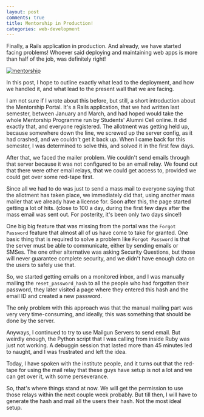 ```yaml
---
layout: post
comments: true
title: Mentorship in Production!
categories: web-development
---
```


Finally, a Rails application in production. And already, we have started facing problems! Whoever said deploying and maintaining web apps is more than half of the job, was definitely right!

[![mentorship](/blog/public/img/mentorship.jpg)](http://www.mentorship.iikgp.ernet.in/)

In this post, I hope to outline exactly what lead to the deployment, and how we handled it, and what lead to the present wall that we are facing.

I am not sure if I wrote about this before, but still, a short introduction about the Mentorship Portal. It's a Rails application, that we had written last semester, between January and March, and had hoped would take the whole Mentorship Programme run by Students' Alumni Cell online. It did exactly that, and everyone registered. The allotment was getting held up, because somewhere down the line, we screwed up the server config, as it had crashed, and we couldn't get it back up. When I came back for this semester, I was determined to solve this, and solved it in the first few days.

After that, we faced the mailer problem. We couldn't send emails through that server because it was not configured to be an email relay. We found out that there were other email relays, that we could get access to, provided we could get over some red-tape first.

Since all we had to do was just to send a mass mail to everyone saying that the allotment has taken place, we immediately did that, using another mass mailer that we already have a license for. Soon after this, the page started getting a lot of hits. (close to 100 a day, during the first few days after the mass email was sent out. For posterity, it's been only two days since!)

One big big feature that was missing from the portal was the `Forgot Password` feature that almost all of us have come to take for granted. One basic thing that is required to solve a problem like `Forgot Password` is that the server must be able to communicate, either by sending emails or SMSes. The one other alternative was asking Security Questions, but those will never guarantee complete security, and we didn't have enough data on the users to safely use that.

So, we started getting emails on a monitored inbox, and I was manually mailing the `reset_password_hash` to all the people who had forgotten their password, they later visited a page where they entered this hash and the email ID and created a new password.

The only problem with this approach was that the manual mailing part was very very time-consuming, and ideally, this was something that should be done by the server.

Anyways, I continued to try to use Mailgun Servers to send email. But weirdly enough, the Python script that I was calling from inside Ruby was just not working. A debuggin session that lasted more than 45 minutes led to naught, and I was frustrated and left the idea.

Today, I have spoken with the institute people, and it turns out that the red-tape for using the mail relay that these guys have setup is not a lot and we can get over it, with some perseverance.

So, that's where things stand at now. We will get the permission to use those relays within the next couple week probably. But till then, I will have to generate the hash and mail all the users their hash. Not the most ideal setup.
